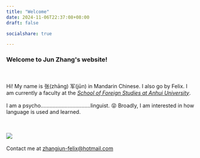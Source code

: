 ```yaml
---
title: "Welcome"
date: 2024-11-06T22:37:08+08:00
draft: false

socialshare: true

---
```



### Welcome to Jun Zhang's website!  ### 
\
\
Hi! My name is 张(zhāng) 军(jūn) in Mandarin Chinese. I also go by Felix. I am currently a faculty at the *[School of Foreign Studies at Anhui University](http://sfs.ahu.edu.cn)*.  
\
I am a psycho.................................linguist. 😝 Broadly, I am interested in how language is used and learned.    

\
\
![](images/personal@WestMOCA.jpg)
\
\
Contact me at <zhangjun-felix@hotmail.com>



